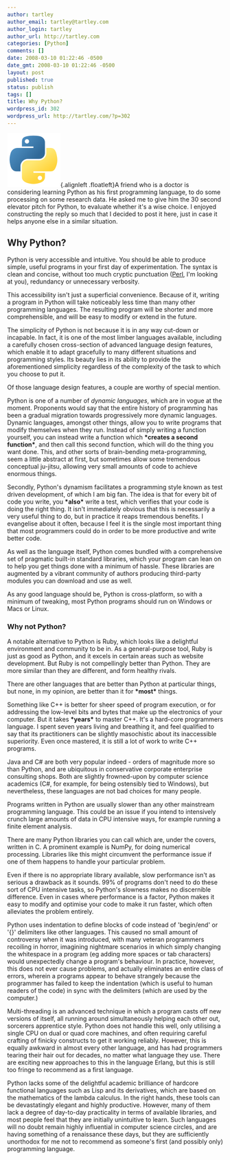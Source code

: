 ```yaml
---
author: tartley
author_email: tartley@tartley.com
author_login: tartley
author_url: http://tartley.com
categories: [Python]
comments: []
date: 2008-03-10 01:22:46 -0500
date_gmt: 2008-03-10 01:22:46 -0500
layout: post
published: true
status: publish
tags: []
title: Why Python?
wordpress_id: 302
wordpress_url: http://tartley.com/?p=302
---
```


![Python](/assets/2008/03/python.png){.alignleft
.floatleft}A friend who is a doctor is considering learning Python as
his first programming language, to do some processing on some research
data. He asked me to give him the 30 second elevator pitch for Python,
to evaluate whether it's a wise choice. I enjoyed constructing the reply
so much that I decided to post it here, just in case it helps anyone
else in a similar situation.

Why Python?
-----------

Python is very accessible and intuitive. You should be able to produce
simple, useful programs in your first day of experimentation. The syntax
is clean and concise, without too much cryptic punctuation
([Perl](http://tartley.com/?p=197), I'm looking at you), redundancy or
unnecessary verbosity.

This accessibility isn't just a superficial convenience. Because of it,
writing a program in Python will take noticeably less time than many
other programming languages. The resulting program will be shorter and
more comprehensible, and will be easy to modify or extend in the future.

The simplicity of Python is not because it is in any way cut-down or
incapable. In fact, it is one of the most limber languages available,
including a carefully chosen cross-section of advanced language design
features, which enable it to adapt gracefully to many different
situations and programming styles. Its beauty lies in its ability to
provide the aforementioned simplicity regardless of the complexity of
the task to which you choose to put it.

Of those language design features, a couple are worthy of special
mention.

Python is one of a number of *dynamic languages*, which are in vogue at
the moment. Proponents would say that the entire history of programming
has been a gradual migration towards progressively more dynamic
languages. Dynamic languages, amongst other things, allow you to write
programs that modify themselves when they run. Instead of simply writing
a function yourself, you can instead write a function which **\*creates
a second function\***, and then call this second function, which will do
the thing you want done. This, and other sorts of brain-bending
meta-programming, seem a little abstract at first, but sometimes allow
some tremendous conceptual ju-jitsu, allowing very small amounts of code
to achieve enormous things.

Secondly, Python's dynamism facilitates a programming style known as
test driven development, of which I am big fan. The idea is that for
every bit of code you write, you **\*also\*** write a test, which
verifies that your code is doing the right thing. It isn't immediately
obvious that this is necessarily a very useful thing to do, but in
practice it reaps tremendous benefits. I evangelise about it often,
because I feel it is the single most important thing that most
programmers could do in order to be more productive and write better
code.

As well as the language itself, Python comes bundled with a
comprehensive set of pragmatic built-in standard libraries, which your
program can lean on to help you get things done with a minimum of
hassle. These libraries are augmented by a vibrant community of authors
producing third-party modules you can download and use as well.

As any good language should be, Python is cross-platform, so with a
minimum of tweaking, most Python programs should run on Windows or Macs
or Linux.

### Why not Python?

A notable alternative to Python is Ruby, which looks like a delightful
environment and community to be in. As a general-purpose tool, Ruby is
just as good as Python, and it excels in certain areas such as website
development. But Ruby is not compellingly better than Python. They are
more similar than they are different, and form healthy rivals.

There are other languages that are better than Python at particular
things, but none, in my opinion, are better than it for **\*most\***
things.

Something like C++ is better for sheer speed of program execution, or
for addressing the low-level bits and bytes that make up the electronics
of your computer. But it takes **\*years\*** to master C++. It's a
hard-core programmers language. I spent seven years living and breathing
it, and feel qualified to say that its practitioners can be slightly
masochistic about its inaccessible superiority. Even once mastered, it
is still a lot of work to write C++ programs.

Java and C\# are both very popular indeed - orders of magnitude more so
than Python, and are ubiquitous in conservative corporate enterprise
consulting shops. Both are slightly frowned-upon by computer science
academics (C\#, for example, for being ostensibly tied to Windows), but
nevertheless, these languages are not bad choices for many people.

Programs written in Python are usually slower than any other mainstream
programming language. This could be an issue if you intend to
intensively crunch large amounts of data in CPU intensive ways, for
example running a finite element analysis.

There are many Python libraries you can call which are, under the
covers, written in C. A prominent example is NumPy, for doing numerical
processing. Libraries like this might circumvent the performance issue
if one of them happens to handle your particular problem.

Even if there is no appropriate library available, slow performance
isn't as serious a drawback as it sounds. 99% of programs don't need to
do these sort of CPU intensive tasks, so Python's slowness makes no
discernible difference. Even in cases where performance is a factor,
Python makes it easy to modify and optimise your code to make it run
faster, which often alleviates the problem entirely.

Python uses indentation to define blocks of code instead of 'begin/end'
or '{}' delimiters like other languages. This caused no small amount of
controversy when it was introduced, with many veteran programmers
recoiling in horror, imagining nightmare scenarios in which simply
changing the whitespace in a program (eg adding more spaces or tab
characters) would unexpectedly change a program's behaviour. In
practice, however, this does not ever cause problems, and actually
eliminates an entire class of errors, wherein a programs appear to
behave strangely because the programmer has failed to keep the
indentation (which is useful to human readers of the code) in sync with
the delimiters (which are used by the computer.)

Multi-threading is an advanced technique in which a program casts off
new versions of itself, all running around simultaneously helping each
other out, sorcerers apprentice style. Python does not handle this well,
only utilising a single CPU on dual or quad core machines, and often
requiring careful crafting of finicky constructs to get it working
reliably. However, this is equally awkward in almost every other
language, and has had programmers tearing their hair out for decades, no
matter what language they use. There are exciting new approaches to this
in the language Erlang, but this is still too fringe to recommend as a
first language.

Python lacks some of the delightful academic brilliance of hardcore
functional languages such as Lisp and its derivatives, which are based
on the mathematics of the lambda calculus. In the right hands, these
tools can be devastatingly elegant and highly productive. However, many
of them lack a degree of day-to-day practicality in terms of available
libraries, and most people feel that they are initially unintuitive to
learn. Such languages will no doubt remain highly influential in
computer science circles, and are having something of a renaissance
these days, but they are sufficiently unorthodox for me not to recommend
as someone's first (and possibly only) programming language.
